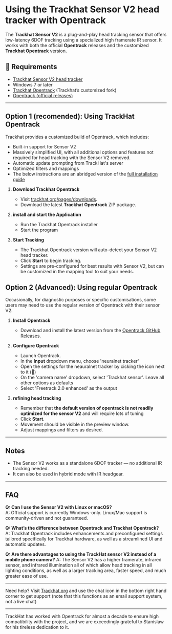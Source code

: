 # Using the Trackhat Sensor V2 head tracker with Opentrack

The **Trackhat Sensor V2** is a plug-and-play head tracking sensor that offers low-latency 6DOF tracking using a specialized high framerate IR sensor. It works with both the official **Opentrack** releases and the customized **Trackhat Opentrack** version. 

## 🔧 Requirements

- [Trackhat Sensor V2 head tracker](https://www.trackhat.org/sensorv2) 
- Windows 7 or later
- [Trackhat Opentrack](https://www.trackhat.org/trackhat-opentrack) (Trackhat’s customized fork)
- [Opentrack (official releases)](https://github.com/opentrack/opentrack/releases)

---

## Option 1 (recomended): Using TrackHat Opentrack

Trackhat provides a customized build of Opentrack, which includes:

- Built-in support for Sensor V2
- Massively simplified UI, with all additional options and features not required for head tracking with the Sensor V2 removed.
- Automatic update prompting from TrackHat's server
- Optimized filters and mappings
- The below instructions are an abridged version of the [full installation guide](https://www.trackhat.org/manual) 

1. **Download Trackhat Opentrack**
   - Visit [trackhat.org/pages/downloads](https://trackhat.org/pages/downloads).
   - Download the latest **Trackhat Opentrack** ZIP package.

2. **install and start the Application**
   - Run the Trackhat Opentrack installer
   - Start the program

3. **Start Tracking**
   - The Trackhat Opentrack version will auto-detect your Sensor V2 head tracker.
   - Click **Start** to begin tracking.
   - Settings are pre-configured for best results with Sensor V2, but can be customized in the mapping tool to suit your needs.

## Option 2 (Advanced): Using regular Opentrack

Occasionally, for diagnostic purposes or specific customisations, some users may need to use the regular version of Opentrack with their sensor V2.

1. **Install Opentrack**
   - Download and install the latest version from the [Opentrack GitHub Releases](https://github.com/opentrack/opentrack/releases).

2. **Configure Opentrack**
   - Launch Opentrack.
   - In the **Input** dropdown menu, choose 'neuralnet tracker'
   - Open the settings for the neauralnet tracker by cicking the icon next to it (🔨)
   - On the 'camera name' dropdown, select 'Trackhat sensor'. Leave all other options as defaults
   - Select 'Freetrack 2.0 enhanced' as the output

3. **refining head tracking**
   - Remember that **the default version of opentrack is not readily optimized for the sensor V2** and will require lots of tuning
   - Click **Start**.
   - Movement should be visible in the preview window.
   - Adjust mappings and filters as desired.

---

## Notes

- The Sensor V2 works as a standalone 6DOF tracker — no additional IR tracking needed.
- It can also be used in hybrid mode with IR headgear.

---

## FAQ

**Q: Can I use the Sensor V2 with Linux or macOS?**  
A: Official support is currently Windows-only. Linux/Mac support is community-driven and not guaranteed. 

**Q: What’s the difference between Opentrack and Trackhat Opentrack?**  
A: Trackhat Opentrack includes enhancements and preconfigured settings tailored specifically for Trackhat hardware, as well as a streamlined UI and automatic updates.

**Q: Are there advantages to using the TrackHat sensor V2 instead of a mobile phone camera?**
A: The Sensor V2 has a higher framerate, infrared sensor, and infrared illumination all of which allow head tracking in all lighting conditions, as well as a larger tracking area, faster speed, and much greater ease of use.

---

Need help? Visit [Trackhat.org](https://trackhat.org) and use the chat icon in the bottom right hand corner to get support (note that this functions as an email support system, not a live chat)

---

TrackHat has worked with Opentrack for almost a decade to ensure high compatibility with the project, and we are exceedingly grateful to Stanislaw for his tireless dedication to it.
